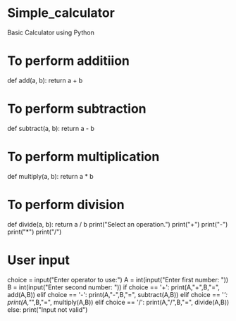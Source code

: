 # Simple_calculator
Basic Calculator using Python

# To perform additiion
def add(a, b):
   return a + b
   
   
# To perform subtraction
def subtract(a, b):
   return a - b
   
# To perform multiplication
def multiply(a, b):
   return a * b
   
# To perform division
def divide(a, b):
return a / b
print("Select an operation.")
print("+")
print("-")
print("*")
print("/")


# User input
choice = input("Enter operator to use:")
A = int(input("Enter first number: "))
B = int(input("Enter second number: "))
if choice == '+':
   print(A,"+",B,"=", add(A,B))
elif choice == '-':
   print(A,"-",B,"=", subtract(A,B))
elif choice == '*':
   print(A,"*",B,"=", multiply(A,B))
elif choice == '/':
   print(A,"/",B,"=", divide(A,B))
else:
print("Input not valid")
